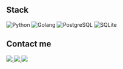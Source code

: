 ## Stack
![Python](https://img.shields.io/badge/-Python-blue?style=flat-square&logo=python&logoColor=white)
![Golang](https://img.shields.io/badge/-Golang-blue?style=flat-square&logo=go&logoColor=white)
![PostgreSQL](https://img.shields.io/badge/-PostgreSQL-blue?style=flat-square&logo=postgresql&logoColor=white)
![SQLite](https://img.shields.io/badge/-SQLite-blue?style=flat-square&logo=sqlite&logoColor=white)

## Contact me
<a href="https://vk.com/geo_madness">
  <img src="https://img.shields.io/badge/-VK-blue?style=flat-square&logo=vk&logoColor=white">
  </img>
</a>

<a href="https://twitter.com/dash_dash_pop_">
  <img src="https://img.shields.io/badge/-Twitter-blue?style=flat-square&logo=twitter&logoColor=white">
  </img>
</a>

<a href="https://t.me/geo_madness">
  <img src="https://img.shields.io/badge/-Telegram-blue?style=flat-square&logo=telegram&logoColor=white">
  </img>
</a>


